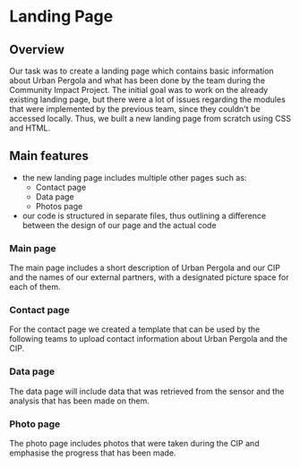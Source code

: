 # Landing Page

## Overview

Our task was to create a landing page which contains basic information about Urban Pergola and what has been done by the team during the Community Impact Project. The initial goal was to work on the already existing landing page, but there were a lot of issues regarding the modules that were implemented by the previous team, since they couldn't be accessed locally. Thus, we built a new landing page from scratch using CSS and HTML.

## Main features

- the new landing page includes multiple other pages such as:
  - Contact page
  - Data page
  - Photos page
- our code is structured in separate files, thus outlining a difference between the design of our page and the actual code

### Main page

The main page includes a short description of Urban Pergola and our CIP and the names of our external partners, with a designated picture space for each of them.

### Contact page

For the contact page we created a template that can be used by the following teams to upload contact information about Urban Pergola and the CIP.

### Data page

The data page will include data that was retrieved from the sensor and the analysis that has been made on them.

### Photo page

The photo page includes photos that were taken during the CIP and emphasise the progress that has been made.
